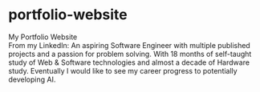 # portfolio-website
My Portfolio Website </br>
From my LinkedIn:
An aspiring Software Engineer with multiple published projects and a passion for problem solving. With 18 months of self-taught study of Web & Software technologies and almost a decade of Hardware study.
Eventually I would like to see my career progress to potentially developing AI. 
